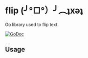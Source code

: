 flip (╯°□°）╯︵ʇxǝʇ
===================

Go library used to flip text.

[![GoDoc](https://godoc.org/github.com/peterhellberg/flip?status.svg)](https://godoc.org/github.com/peterhellberg/flip)


## Usage

```go

```
